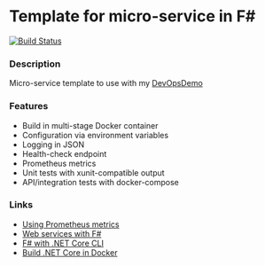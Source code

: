 # Template for micro-service in F# #
[![Build Status](https://dev.azure.com/butzist/DevOpsDemo/_apis/build/status/DevOpsDemoTF.DevOpsDemo-template-FSharp?branchName=master)](https://dev.azure.com/butzist/DevOpsDemo/_build/latest?definitionId=3&branchName=master)

### Description ###
Micro-service template to use with my [DevOpsDemo](https://github.com/butzist/DevOpsDemo)

### Features ###
* Build in multi-stage Docker container
* Configuration via environment variables
* Logging in JSON
* Health-check endpoint
* Prometheus metrics
* Unit tests with xunit-compatible output
* API/integration tests with docker-compose

### Links ###
* [Using Prometheus metrics](https://github.com/prometheus-net/prometheus-net#counters)
* [Web services with F#](https://devblogs.microsoft.com/dotnet/build-a-web-service-with-f-and-net-core-2-0/)
* [F# with .NET Core CLI](https://docs.microsoft.com/en-us/dotnet/fsharp/get-started/get-started-command-line)
* [Build .NET Core in Docker](https://github.com/dotnet/dotnet-docker/blob/master/samples/dotnetapp/README.md)